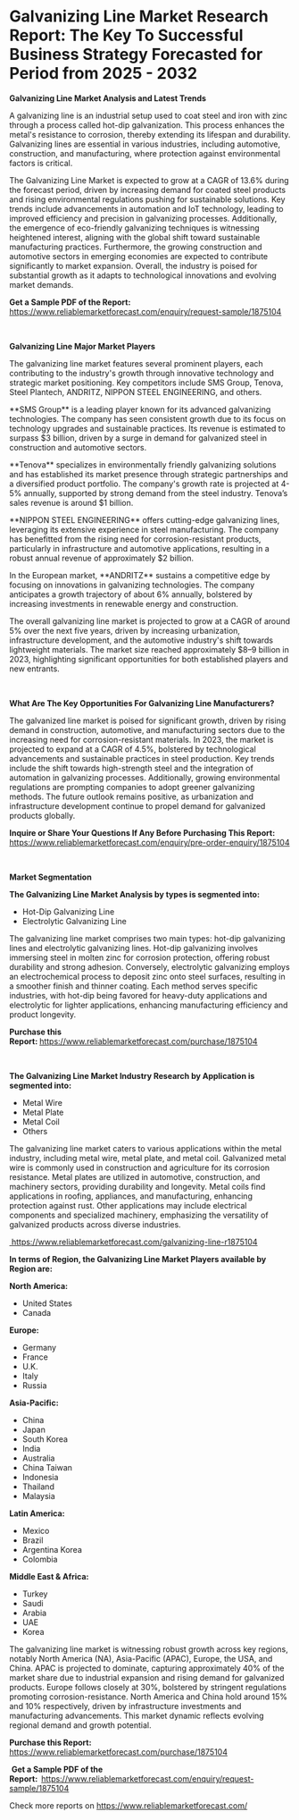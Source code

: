 <p><h1>Galvanizing Line Market Research Report: The Key To Successful Business Strategy Forecasted for Period from 2025 - 2032</h1></p><p><strong>Galvanizing Line Market Analysis and Latest Trends</strong></p>
<p><p>A galvanizing line is an industrial setup used to coat steel and iron with zinc through a process called hot-dip galvanization. This process enhances the metal's resistance to corrosion, thereby extending its lifespan and durability. Galvanizing lines are essential in various industries, including automotive, construction, and manufacturing, where protection against environmental factors is critical.</p><p>The Galvanizing Line Market is expected to grow at a CAGR of 13.6% during the forecast period, driven by increasing demand for coated steel products and rising environmental regulations pushing for sustainable solutions. Key trends include advancements in automation and IoT technology, leading to improved efficiency and precision in galvanizing processes. Additionally, the emergence of eco-friendly galvanizing techniques is witnessing heightened interest, aligning with the global shift toward sustainable manufacturing practices. Furthermore, the growing construction and automotive sectors in emerging economies are expected to contribute significantly to market expansion. Overall, the industry is poised for substantial growth as it adapts to technological innovations and evolving market demands.</p></p>
<p><strong>Get a Sample PDF of the Report:&nbsp;</strong> <a href="https://www.reliablemarketforecast.com/enquiry/request-sample/1875104?utm_campaign=2439&utm_medium=2&utm_source=Github&utm_content=ia&utm_term=11042025&utm_id=galvanizing-line">https://www.reliablemarketforecast.com/enquiry/request-sample/1875104</a></p>
<p>&nbsp;</p>
<p><strong>Galvanizing Line Major Market Players</strong></p>
<p><p>The galvanizing line market features several prominent players, each contributing to the industry's growth through innovative technology and strategic market positioning. Key competitors include SMS Group, Tenova, Steel Plantech, ANDRITZ, NIPPON STEEL ENGINEERING, and others.</p><p>**SMS Group** is a leading player known for its advanced galvanizing technologies. The company has seen consistent growth due to its focus on technology upgrades and sustainable practices. Its revenue is estimated to surpass $3 billion, driven by a surge in demand for galvanized steel in construction and automotive sectors.</p><p>**Tenova** specializes in environmentally friendly galvanizing solutions and has established its market presence through strategic partnerships and a diversified product portfolio. The company's growth rate is projected at 4-5% annually, supported by strong demand from the steel industry. Tenova’s sales revenue is around $1 billion.</p><p>**NIPPON STEEL ENGINEERING** offers cutting-edge galvanizing lines, leveraging its extensive experience in steel manufacturing. The company has benefitted from the rising need for corrosion-resistant products, particularly in infrastructure and automotive applications, resulting in a robust annual revenue of approximately $2 billion.</p><p>In the European market, **ANDRITZ** sustains a competitive edge by focusing on innovations in galvanizing technologies. The company anticipates a growth trajectory of about 6% annually, bolstered by increasing investments in renewable energy and construction.</p><p>The overall galvanizing line market is projected to grow at a CAGR of around 5% over the next five years, driven by increasing urbanization, infrastructure development, and the automotive industry's shift towards lightweight materials. The market size reached approximately $8–9 billion in 2023, highlighting significant opportunities for both established players and new entrants.</p></p>
<p>&nbsp;</p>
<p><strong>What Are The Key Opportunities For Galvanizing Line Manufacturers?</strong></p>
<p><p>The galvanized line market is poised for significant growth, driven by rising demand in construction, automotive, and manufacturing sectors due to the increasing need for corrosion-resistant materials. In 2023, the market is projected to expand at a CAGR of 4.5%, bolstered by technological advancements and sustainable practices in steel production. Key trends include the shift towards high-strength steel and the integration of automation in galvanizing processes. Additionally, growing environmental regulations are prompting companies to adopt greener galvanizing methods. The future outlook remains positive, as urbanization and infrastructure development continue to propel demand for galvanized products globally.</p></p>
<p><strong>Inquire or Share Your Questions If Any Before Purchasing This Report:</strong> <a href="https://www.reliablemarketforecast.com/enquiry/pre-order-enquiry/1875104?utm_campaign=2439&utm_medium=2&utm_source=Github&utm_content=ia&utm_term=11042025&utm_id=galvanizing-line">https://www.reliablemarketforecast.com/enquiry/pre-order-enquiry/1875104</a></p>
<p>&nbsp;</p>
<p><strong>Market Segmentation</strong></p>
<p><strong>The Galvanizing Line Market Analysis by types is segmented into:</strong></p>
<p><ul><li>Hot-Dip Galvanizing Line</li><li>Electrolytic Galvanizing Line</li></ul></p>
<p><p>The galvanizing line market comprises two main types: hot-dip galvanizing lines and electrolytic galvanizing lines. Hot-dip galvanizing involves immersing steel in molten zinc for corrosion protection, offering robust durability and strong adhesion. Conversely, electrolytic galvanizing employs an electrochemical process to deposit zinc onto steel surfaces, resulting in a smoother finish and thinner coating. Each method serves specific industries, with hot-dip being favored for heavy-duty applications and electrolytic for lighter applications, enhancing manufacturing efficiency and product longevity.</p></p>
<p><strong>Purchase this Report:&nbsp;</strong><a href="https://www.reliablemarketforecast.com/purchase/1875104?utm_campaign=2439&utm_medium=2&utm_source=Github&utm_content=ia&utm_term=11042025&utm_id=galvanizing-line">https://www.reliablemarketforecast.com/purchase/1875104</a></p>
<p>&nbsp;</p>
<p><strong>The Galvanizing Line Market Industry Research by Application is segmented into:</strong></p>
<p><ul><li>Metal Wire</li><li>Metal Plate</li><li>Metal Coil</li><li>Others</li></ul></p>
<p><p>The galvanizing line market caters to various applications within the metal industry, including metal wire, metal plate, and metal coil. Galvanized metal wire is commonly used in construction and agriculture for its corrosion resistance. Metal plates are utilized in automotive, construction, and machinery sectors, providing durability and longevity. Metal coils find applications in roofing, appliances, and manufacturing, enhancing protection against rust. Other applications may include electrical components and specialized machinery, emphasizing the versatility of galvanized products across diverse industries.</p></p>
<p><a href="https://www.reliablemarketforecast.com/galvanizing-line-r1875104?utm_campaign=2439&utm_medium=2&utm_source=Github&utm_content=ia&utm_term=11042025&utm_id=galvanizing-line">&nbsp;https://www.reliablemarketforecast.com/galvanizing-line-r1875104</a></p>
<p><strong>In terms of Region, the Galvanizing Line Market Players available by Region are:</strong></p>
<p>
    <p> <strong> North America: </strong>
        <ul>
            <li>United States</li>
            <li>Canada</li>
        </ul>
        </p> 
    <p> <strong> Europe: </strong>
        <ul>
            <li>Germany</li>
            <li>France</li>
            <li>U.K.</li>
            <li>Italy</li>
            <li>Russia</li>
        </ul>
        </p> 
    <p> <strong> Asia-Pacific: </strong>
        <ul>
            <li>China</li>
            <li>Japan</li>
            <li>South Korea</li>
            <li>India</li>
            <li>Australia</li>
            <li>China Taiwan</li>
            <li>Indonesia</li>
            <li>Thailand</li>
            <li>Malaysia</li>
        </ul>
        </p> 
    <p> <strong> Latin America: </strong>
        <ul>
            <li>Mexico</li>
            <li>Brazil</li>
            <li>Argentina Korea</li>
            <li>Colombia</li>
        </ul>
        </p> 
    <p> <strong> Middle East & Africa: </strong>
        <ul>
            <li>Turkey</li>
            <li>Saudi</li>
            <li>Arabia</li>
            <li>UAE</li>
            <li>Korea</li>
        </ul>
    </p>
    </p>
<p><p>The galvanizing line market is witnessing robust growth across key regions, notably North America (NA), Asia-Pacific (APAC), Europe, the USA, and China. APAC is projected to dominate, capturing approximately 40% of the market share due to industrial expansion and rising demand for galvanized products. Europe follows closely at 30%, bolstered by stringent regulations promoting corrosion-resistance. North America and China hold around 15% and 10% respectively, driven by infrastructure investments and manufacturing advancements. This market dynamic reflects evolving regional demand and growth potential.</p></p>
<p><strong>Purchase this Report: </strong><a href="https://www.reliablemarketforecast.com/purchase/1875104?utm_campaign=2439&utm_medium=2&utm_source=Github&utm_content=ia&utm_term=11042025&utm_id=galvanizing-line">https://www.reliablemarketforecast.com/purchase/1875104</a></p>
<p>&nbsp;<strong>Get a Sample PDF of the Report:&nbsp;&nbsp;</strong><a href="https://www.reliablemarketforecast.com/enquiry/request-sample/1875104?utm_campaign=2439&utm_medium=2&utm_source=Github&utm_content=ia&utm_term=11042025&utm_id=galvanizing-line">https://www.reliablemarketforecast.com/enquiry/request-sample/1875104</a></p>
<p><strong></strong></p>
<p>Check more reports on <a href="https://www.reliablemarketforecast.com/?utm_campaign=2439&utm_medium=2&utm_source=Github&utm_content=ia&utm_term=11042025&utm_id=galvanizing-line">https://www.reliablemarketforecast.com/</a></p>
